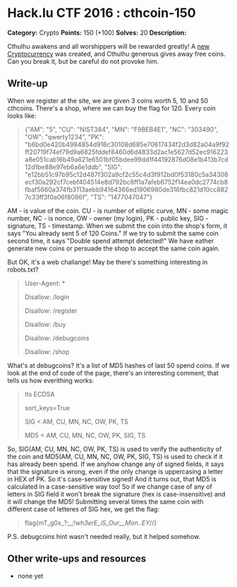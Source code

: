# Hack.lu CTF 2016 : cthcoin-150

**Category:** Crypto
**Points:** 150 (+100)
**Solves:** 20
**Description:**

Cthulhu awakens and all worshippers will be rewarded greatly!
A [new Cryptocurrency](https://cthulhu.fluxfingers.net:1511/) was created,
and Cthulhu generous gives away free coins.
Can you break it, but be careful do not provoke him.

## Write-up

When we register at the site, we are given 3 coins worth 5, 10 and 50 cthcoins. There's a shop, where we can buy the flag for 120.
Every coin looks like:
> {"AM": "5", "CU": "NIST384", "MN": "F9BEB4E1", "NC": "303490", "OW": "qwerty1234", "PK": "b6bd0e420b4984854d916c30108d685e70617434f2d3d82a04a9f92ff20719f74ef79d9a6825fddef8460d6d4833d2ac1e5627d52ec916223a8e051cab16b49a621e6501bf05bdee99dd1f44192876d08e1b413b7cd12d1be88e97eb6a6e1ddb", "SIG": "e12bb51c97b95c12d487f302a9cf2c55c4d3f912bd0f53180c5a34308ecf30a292cf7cebf404514e8d792bc8ff1a7afeb6752f14ea0dc2774cb8fbaf5660a374fb3113aebb94164366ed1906980de316fbc821d10cc8827c33ff3f0a06f8086f", "TS": "1477047047"}

AM - is value of the coin. CU - is number of elliptic curve, MN - some magic number, NC - is nonce, OW - owner (my login), PK - public key, SIG - signature, TS - timestamp.
When we submit the coin into the shop's form, it says "You already sent 5 of 120 Coins." If we try to submit the same coin second time, it says "Double spend attempt detected!" We have eather generate new coins or persuade the shop to accept the same coin again.

But OK, it's a web challange! May be there's something interesting in robots.txt?
>User-Agent: *
>
>Disallow: /login
>
>Disallow: /register
>
>Disallow: /buy
>
>Disallow: /debugcoins
>
>Disallow: /shop

What's at debugcoins? It's a list of MD5 hashes of last 50 spend coins. If we look at the end of code of the page, there's an interesting comment, that tells us how everithing works:
>Its ECDSA
>
>sort_keys=True
>
>SIG < AM, CU, MN, NC, OW, PK, TS
>
>MD5 < AM, CU, MN, NC, OW, PK, SIG, TS


So, SIG(AM, CU, MN, NC, OW, PK, TS) is used to verify the authenticity of the coin and MD5(AM, CU, MN, NC, OW, PK, SIG, TS) is used to check if it has already been spend. If we anyhow change any of signed fields, it says that the signature is wrong, even if the only change is uppercasing a letter in HEX of PK. So it's case-sensitive signed! And it turns out, that MD5 is calculated in a case-sensitive way too! So if we change case of any of letters in SIG field it won't break the signature (hex is case-insensitive) and it will change the MD5! Submitting several times the same coin with different case of letteres of SIG hex, we get the flag:
>flag{mT_g0x_?;_;!_wh3erE_iS_Our__Mon..EY_\//\}

P.S. debugcoins hint wasn't needed really, but it helped somehow.

## Other write-ups and resources

* none yet
